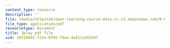 ```yaml
---
content_type: resource
description: ''
file: /media/https%3A/open-learning-course-data-rc.s3.amazonaws.com/8-06-quantum-physics-iii-spring-2018/20f26602f22e0792fdaa4a511a2625d7_DYJM_P4sG-c.pdf
file_type: application/pdf
resourcetype: Document
title: 3play pdf file
uid: 20f26602-f22e-0792-fdaa-4a511a2625d7
---
```

